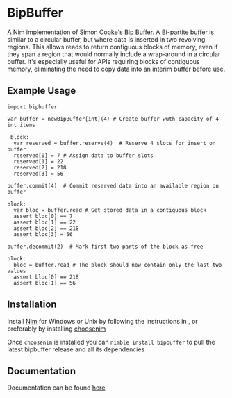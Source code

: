 # BipBuffer
A Nim implementation of Simon Cooke's <a class="external reference" href="https://www.codeproject.com/articles/3479/the-bip-buffer-the-circular-buffer-with-a-twist">Bip Buffer</a>. A Bi-partite buffer is similar to a circular buffer, but where data is inserted in two revolving regions. This allows reads to return contiguous blocks of memory, even if they span a region that would normally include a wrap-around in a circular buffer. It's especially useful for APIs requiring blocks of contiguous memory, eliminating the need to copy data into an interim buffer before use.

## Example Usage                                                        
```
import bipbuffer

var buffer = newBipBuffer[int](4) # Create buffer wuth capacity of 4 int items
 
 block:
  var reserved = buffer.reserve(4)  # Reserve 4 slots for insert on buffer
  reserved[0] = 7 # Assign data to buffer slots
  reserved[1] = 22
  reserved[2] = 218
  reserved[3] = 56

buffer.commit(4)  # Commit reserved data into an available region on buffer

block:
  var bloc = buffer.read # Get stored data in a contiguous block
  assert bloc[0] == 7
  assert bloc[1] == 22
  assert bloc[2] == 218
  assert bloc[3] = 56

buffer.decommit(2)  # Mark first two parts of the block as free

block:
  bloc = buffer.read # The block should now contain only the last two values
  assert bloc[0] == 218
  assert bloc[1] == 56
```
## Installation
Install <a class="external reference" href="https://nim-lang.org/install.html">Nim</a> for Windows or Unix by following the instructions in , or preferably by installing <a class="reference external" href="https://github.com/dom96/choosenim">choosenim</a>

Once ```choosenim``` is installed you can ```nimble install bipbuffer``` to pull the latest bipbuffer release and all its dependencies

## Documentation
Documentation can be found <a class="external reference" href="https://marcazar.github.io/BipBuffer/docs/bipbuffer.html">here</a>
